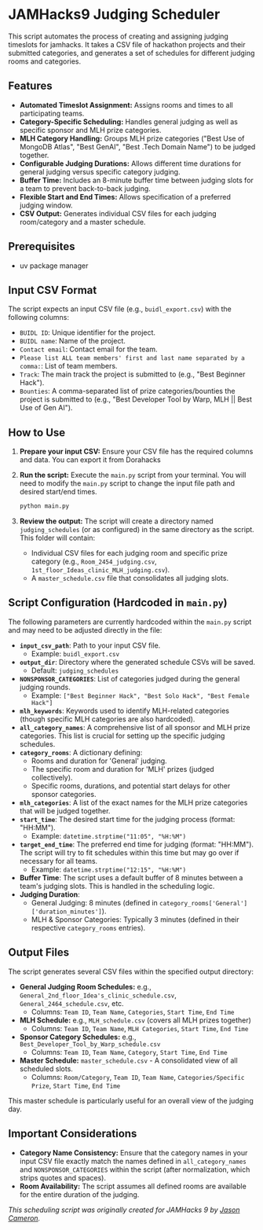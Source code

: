 # JAMHacks9 Judging Scheduler

This script automates the process of creating and assigning judging timeslots for jamhacks. It takes a CSV file of hackathon projects and their submitted categories, and generates a set of schedules for different judging rooms and categories.

## Features

*   **Automated Timeslot Assignment:** Assigns rooms and times to all participating teams.
*   **Category-Specific Scheduling:** Handles general judging as well as specific sponsor and MLH prize categories.
*   **MLH Category Handling:** Groups MLH prize categories ("Best Use of MongoDB Atlas", "Best GenAI", "Best .Tech Domain Name") to be judged together.
*   **Configurable Judging Durations:** Allows different time durations for general judging versus specific category judging.
*   **Buffer Time:** Includes an 8-minute buffer time between judging slots for a team to prevent back-to-back judging.
*   **Flexible Start and End Times:** Allows specification of a preferred judging window.
*   **CSV Output:** Generates individual CSV files for each judging room/category and a master schedule.

## Prerequisites

*   uv package manager

## Input CSV Format

The script expects an input CSV file (e.g., `buidl_export.csv`) with the following columns:

*   `BUIDL ID`: Unique identifier for the project.
*   `BUIDL name`: Name of the project.
*   `Contact email`: Contact email for the team.
*   `Please list ALL team members' first and last name separated by a comma:`: List of team members.
*   `Track`: The main track the project is submitted to (e.g., "Best Beginner Hack").
*   `Bounties`: A comma-separated list of prize categories/bounties the project is submitted to (e.g., "Best Developer Tool by Warp, MLH || Best Use of Gen AI").

## How to Use

1.  **Prepare your input CSV:** Ensure your CSV file has the required columns and data. You can export it from Dorahacks
2.  **Run the script:**
    Execute the `main.py` script from your terminal. You will need to modify the `main.py` script to change the input file path and desired start/end times.

    ```bash
    python main.py
    ```

3.  **Review the output:**
    The script will create a directory named `judging_schedules` (or as configured) in the same directory as the script. This folder will contain:
    *   Individual CSV files for each judging room and specific prize category (e.g., `Room_2454_judging.csv`, `1st_floor_Ideas_clinic_MLH_judging.csv`).
    *   A `master_schedule.csv` file that consolidates all judging slots.

## Script Configuration (Hardcoded in `main.py`)

The following parameters are currently hardcoded within the `main.py` script and may need to be adjusted directly in the file:

*   **`input_csv_path`**: Path to your input CSV file.
    *   Example: `buidl_export.csv`
*   **`output_dir`**: Directory where the generated schedule CSVs will be saved.
    *   Default: `judging_schedules`
*   **`NONSPONSOR_CATEGORIES`**: List of categories judged during the general judging rounds.
    *   Example: `["Best Beginner Hack", "Best Solo Hack", "Best Female Hack"]`
*   **`mlh_keywords`**: Keywords used to identify MLH-related categories (though specific MLH categories are also hardcoded).
*   **`all_category_names`**: A comprehensive list of all sponsor and MLH prize categories. This list is crucial for setting up the specific judging schedules.
*   **`category_rooms`**: A dictionary defining:
    *   Rooms and duration for 'General' judging.
    *   The specific room and duration for 'MLH' prizes (judged collectively).
    *   Specific rooms, durations, and potential start delays for other sponsor categories.
*   **`mlh_categories`**: A list of the exact names for the MLH prize categories that will be judged together.
*   **`start_time`**: The desired start time for the judging process (format: "HH:MM").
    *   Example: `datetime.strptime("11:05", "%H:%M")`
*   **`target_end_time`**: The preferred end time for judging (format: "HH:MM"). The script will try to fit schedules within this time but may go over if necessary for all teams.
    *   Example: `datetime.strptime("12:15", "%H:%M")`
*   **Buffer Time**: The script uses a default buffer of 8 minutes between a team's judging slots. This is handled in the scheduling logic.
*   **Judging Duration**:
    *   General Judging: 8 minutes (defined in `category_rooms['General']['duration_minutes']`).
    *   MLH & Sponsor Categories: Typically 3 minutes (defined in their respective `category_rooms` entries).

## Output Files

The script generates several CSV files within the specified output directory:

*   **General Judging Room Schedules:** e.g., `General_2nd_floor_Idea's_clinic_schedule.csv`, `General_2464_schedule.csv`, etc.
    *   Columns: `Team ID`, `Team Name`, `Categories`, `Start Time`, `End Time`
*   **MLH Schedule:** e.g., `MLH_schedule.csv` (covers all MLH prizes together)
    *   Columns: `Team ID`, `Team Name`, `MLH Categories`, `Start Time`, `End Time`
*   **Sponsor Category Schedules:** e.g., `Best_Developer_Tool_by_Warp_schedule.csv`
    *   Columns: `Team ID`, `Team Name`, `Category`, `Start Time`, `End Time`
*   **Master Schedule:** `master_schedule.csv` - A consolidated view of all scheduled slots.
    *   Columns: `Room/Category`, `Team ID`, `Team Name`, `Categories/Specific Prize`, `Start Time`, `End Time`

This master schedule is particularly useful for an overall view of the judging day.

## Important Considerations

*   **Category Name Consistency:** Ensure that the category names in your input CSV file exactly match the names defined in `all_category_names` and `NONSPONSOR_CATEGORIES` within the script (after normalization, which strips quotes and spaces).
*   **Room Availability:** The script assumes all defined rooms are available for the entire duration of the judging.


*This scheduling script was originally created for JAMHacks 9 by [Jason Cameron](https://github.com/JasonLovesDoggo/).*
